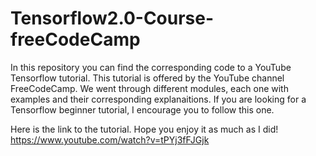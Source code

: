 # Tensorflow2.0-Course-freeCodeCamp
In this repository you can find the corresponding code to a YouTube Tensorflow tutorial. This tutorial is offered by the YouTube channel FreeCodeCamp. We went through different modules, each one with examples and their corresponding explanaitions. If you are looking for a Tensorflow beginner tutorial, I encourage you to follow this one.


Here is the link to the tutorial. Hope you enjoy it as much as I did! https://www.youtube.com/watch?v=tPYj3fFJGjk
